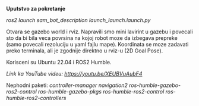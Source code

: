 **Uputstvo za pokretanje**

_ros2 launch sam_bot_description launch_launch.launch.py_

Otvara se gazebo world i rviz. Napravili smo mini lavirint u gazebu i povecali sto da bi bila veca povrsina na kojoj robot moze da izbegava prepreke (samo povecali rezoluciju u yaml fajlu mape). 
Koordinata se moze zadavati preko terminala, ali je zgodnije direktno u rviz-u (2D Goal Pose).

Korisceni su Ubuntu 22.04 i ROS2 Humble.


_Link ka YouTube videu:_ _https://youtu.be/XEUBVuAubF4_

Nephodni paketi:
_controller-manager
navigation2
ros-humble-gazebo-ros2-control
ros-humble-gazebo-pkgs
ros-humble-ros2-control
ros-humble-ros2-controllers_
